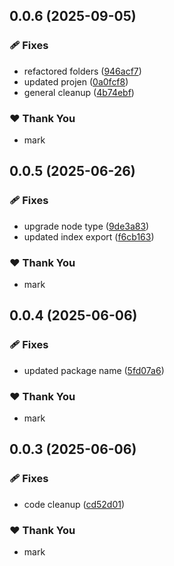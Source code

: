 ## 0.0.6 (2025-09-05)

### 🩹 Fixes

- refactored folders ([946acf7](https://github.com/mwashburn160/pipeline-builder/commit/946acf7))
- updated projen ([0a0fcf8](https://github.com/mwashburn160/pipeline-builder/commit/0a0fcf8))
- general cleanup ([4b74ebf](https://github.com/mwashburn160/pipeline-builder/commit/4b74ebf))

### ❤️ Thank You

- mark

## 0.0.5 (2025-06-26)

### 🩹 Fixes

- upgrade node type ([9de3a83](https://github.com/mwashburn160/pipeline-builder/commit/9de3a83))
- updated index export ([f6cb163](https://github.com/mwashburn160/pipeline-builder/commit/f6cb163))

### ❤️ Thank You

- mark

## 0.0.4 (2025-06-06)

### 🩹 Fixes

- updated package name ([5fd07a6](https://github.com/mwashburn160/pipeline-builder/commit/5fd07a6))

### ❤️ Thank You

- mark

## 0.0.3 (2025-06-06)

### 🩹 Fixes

- code cleanup ([cd52d01](https://github.com/mwashburn160/pipeline-builder/commit/cd52d01))

### ❤️ Thank You

- mark